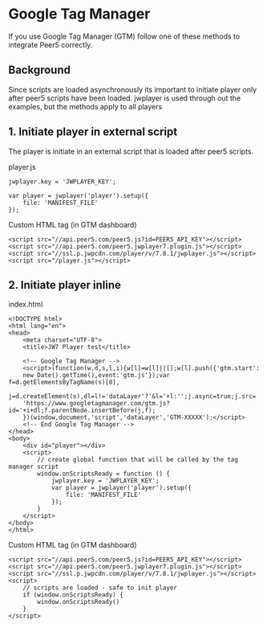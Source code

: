 # Google Tag Manager

If you use Google Tag Manager (GTM) follow one of these methods to integrate Peer5 correctly.

## Background

Since scripts are loaded asynchronously its important to initiate player only after peer5 scripts have been loaded.
jwplayer is used through out the examples, but the methods apply to all players

## 1. Initiate player in external script

The player is initiate in an external script that is loaded after peer5 scripts. 

player.js
```
jwplayer.key = 'JWPLAYER_KEY';

var player = jwplayer('player').setup({
    file: 'MANIFEST_FILE'
});
```


Custom HTML tag (in GTM dashboard)
```
<script src="//api.peer5.com/peer5.js?id=PEER5_API_KEY"></script>
<script src="//api.peer5.com/peer5.jwplayer7.plugin.js"></script>
<script src="//ssl.p.jwpcdn.com/player/v/7.8.1/jwplayer.js"></script>
<script src="/player.js"></script>
```

## 2. Initiate player inline

index.html
```
<!DOCTYPE html>
<html lang="en">
<head>
    <meta charset="UTF-8">
    <title>JW7 Player test</title>

    <!-- Google Tag Manager -->
    <script>(function(w,d,s,l,i){w[l]=w[l]||[];w[l].push({'gtm.start':
    new Date().getTime(),event:'gtm.js'});var f=d.getElementsByTagName(s)[0],
    j=d.createElement(s),dl=l!='dataLayer'?'&l='+l:'';j.async=true;j.src=
    'https://www.googletagmanager.com/gtm.js?id='+i+dl;f.parentNode.insertBefore(j,f);
    })(window,document,'script','dataLayer','GTM-XXXXX');</script>
    <!-- End Google Tag Manager -->
</head>
<body>
    <div id="player"></div>
    <script>
        // create global function that will be called by the tag manager script
        window.onScriptsReady = function () {
            jwplayer.key = 'JWPLAYER_KEY';
            var player = jwplayer('player').setup({
                file: 'MANIFEST_FILE'
            });
        }
    </script>
</body>
</html>
```


Custom HTML tag (in GTM dashboard)
```
<script src="//api.peer5.com/peer5.js?id=PEER5_API_KEY"></script>
<script src="//api.peer5.com/peer5.jwplayer7.plugin.js"></script>
<script src="//ssl.p.jwpcdn.com/player/v/7.8.1/jwplayer.js"></script>
<script>
    // scripts are loaded - safe to init player
    if (window.onScriptsReady) {
        window.onScriptsReady()
    }
</script>
```
